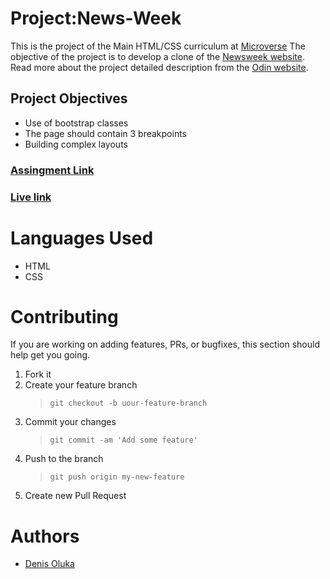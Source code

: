 # Project:News-Week

This is the project of the Main HTML/CSS curriculum at [Microverse](https://www.microverse.org/)
The objective of the project is to develop a clone of the [Newsweek website](https://www.newsweek.com/).
Read more about the project detailed description from the [Odin website](https://www.theodinproject.com/courses/html5-and-css3/lessons/using-bootstrap).

## Project Objectives

- Use of bootstrap classes
- The page should contain 3 breakpoints
- Building complex layouts

### [Assingment Link](https://www.theodinproject.com/courses/html5-and-css3/lessons/using-bootstrap)

### [Live link]()

# Languages Used

- HTML
- CSS

# Contributing

If you are working on adding features, PRs, or bugfixes, this section should help get you going.

1. Fork it
2. Create your feature branch
   > `git checkout -b uour-feature-branch`
3. Commit your changes
   > `git commit -am 'Add some feature'`
4. Push to the branch
   > `git push origin my-new-feature`
5. Create new Pull Request

# Authors

- [Denis Oluka](https://github.com/OlukaDenis)
